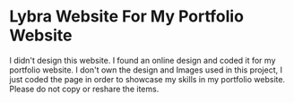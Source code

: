 # Lybra Website For My Portfolio Website
I didn't design this website. I found an online design and coded it for my portfolio website. I don't own the design and Images used in this project, I just coded the page in order to showcase my skills in my portfolio website. Please do not copy or reshare the items.
